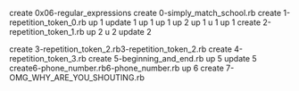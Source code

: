 create 0x06-regular_expressions
create 0-simply_match_school.rb
create 1-repetition_token_0.rb
up 1
update 1
up 1
up 1
up 2
up 1
u 1
up 1
create 2-repetition_token_1.rb
up 2
u 2
update 2

create 3-repetition_token_2.rb3-repetition_token_2.rb
create 4-repetition_token_3.rb
create 5-beginning_and_end.rb
up 5
update 5
create6-phone_number.rb6-phone_number.rb
up 6
create 7-OMG_WHY_ARE_YOU_SHOUTING.rb
